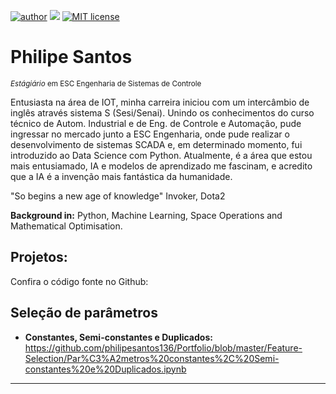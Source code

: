 [![author](https://img.shields.io/badge/author-PhilipeSantos-red.svg)](https://www.linkedin.com/in/philipe-santos-0a2633179/) [![](https://img.shields.io/badge/python-3.7+-blue.svg)](https://www.python.org/downloads/release/python-365/) [![MIT license](https://img.shields.io/badge/License-GPLv3-blue.svg)](http://perso.crans.org/besson/LICENSE.html)

# Philipe Santos
<sub>*Estágiário* em ESC Engenharia de Sistemas de Controle</sub>

Entusiasta na área de IOT, minha carreira iniciou com um intercâmbio de inglês através sistema S (Sesi/Senai). Unindo os conhecimentos do curso técnico de Autom. Industrial e de Eng. de Controle e Automação, pude ingressar no mercado junto a ESC Engenharia, onde pude realizar o desenvolvimento de sistemas SCADA e, em determinado momento, fui introduzido ao Data Science com Python. Atualmente, é a área que estou mais entusiamado, IA e modelos de aprendizado me fascinam, e acredito que a IA é a invenção mais fantástica da humanidade.

"So begins a new age of knowledge" Invoker, Dota2

**Background in:** Python, Machine Learning, Space Operations and Mathematical Optimisation.


## Projetos:
Confira o código fonte no Github:

## Seleção de parâmetros
* **Constantes, Semi-constantes e Duplicados:** https://github.com/philipesantos136/Portfolio/blob/master/Feature-Selection/Par%C3%A2metros%20constantes%2C%20Semi-constantes%20e%20Duplicados.ipynb

---



